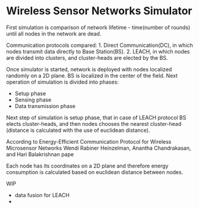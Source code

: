 # Wireless Sensor Networks Simulator

First simulation is comparison of network lifetime - time(number of rounds) until all nodes in the network are dead.

Communication protocols compared:
    1. Direct Communication(DC), in which nodes transmit data directly to Base Station(BS).
    2. LEACH, in which nodes are divided into clusters, and cluster-heads are elected by the BS.

Once simulator is started, network is deployed with nodes localized randomly on a 2D plane. BS is localized in the center of the field.
Next operation of simulation is divided into phases:
- Setup phase
- Sensing phase
- Data transmission phase


Next step of simulation is setup phase, that in case of LEACH protocol BS elects cluster-heads, and then nodes chooses the nearest cluster-head (distance is calculated with the use of euclidean
distance).






According to Energy-Efficient Communication Protocol for Wireless Microsensor Networks Wendi Rabiner Heinzelman, Anantha Chandrakasan, and Hari Balakrishnan pape



Each node has its coordinates on a 2D plane and therefore energy consumption is calculated based on euclidean distance between nodes.


WIP
- data fusion for LEACH
- 